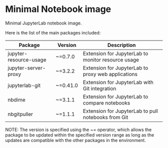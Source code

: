 # Minimal Notebook image

Minimal JupyterLab notebook image.

Here is the list of the main packages included:

| Package               | Version       | Description                                            |
|-----------------------|---------------|--------------------------------------------------------|
| jupyter-resource-usage | ~=0.7.0      | Extension for JupyterLab to monitor resource usage     |
| jupyter-server-proxy   | ~=3.2.2      | Extension for JupyterLab to proxy web applications      |
| jupyterlab-git         | ~=0.41.0     | Extension for JupyterLab with Git integration          |
| nbdime                 | ~=3.1.1      | Extension for JupyterLab to compare notebooks          |
| nbgitpuller            | ~=1.1.1      | Extension for JupyterLab to pull notebooks from Git    |

NOTE: The version is specified using the ~= operator, which allows the package to be updated within the specified version range as long as the updates are compatible with the other packages in the environment.
